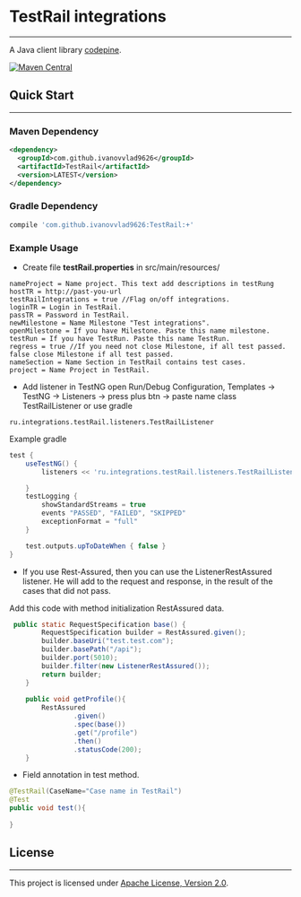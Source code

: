 # TestRail integrations
--------------------------

A Java client library [codepine](https://github.com/codepine/testrail-api-java-client).

[![Maven Central](https://maven-badges.herokuapp.com/maven-central/com.github.ivanovvlad9626/TestRail/badge.svg)](https://maven-badges.herokuapp.com/maven-central/com.github.ivanovvlad9626/TestRail)

## Quick Start
--------------

### Maven Dependency
```xml
<dependency>
  <groupId>com.github.ivanovvlad9626</groupId>
  <artifactId>TestRail</artifactId>
  <version>LATEST</version>
</dependency>
```
### Gradle Dependency
```groovy
compile 'com.github.ivanovvlad9626:TestRail:+'
```

### Example Usage
* Create file **testRail.properties** in src/main/resources/
```properties
nameProject = Name project. This text add descriptions in testRung
hostTR = http://past-you-url
testRailIntegrations = true //Flag on/off integrations.
loginTR = Login in TestRail.
passTR = Password in TestRail.
newMilestone = Name Milestone "Test integrations".
openMilestone = If you have Milestone. Paste this name milestone.
testRun = If you have TestRun. Paste this name TestRun.
regress = true //If you need not close Milestone, if all test passed. false close Milestone if all test passed.
nameSection = Name Section in TestRail contains test cases.
project = Name Project in TestRail.
```
* Add listener in TestNG open Run/Debug Configuration, Templates -> TestNG -> Listeners -> press plus btn -> paste name class TestRailListener or use gradle
```
ru.integrations.testRail.listeners.TestRailListener
```
Example gradle
```groovy
test {
    useTestNG() {
        listeners << 'ru.integrations.testRail.listeners.TestRailListener'

    }
    testLogging {
        showStandardStreams = true
        events "PASSED", "FAILED", "SKIPPED"
        exceptionFormat = "full"
    }

    test.outputs.upToDateWhen { false }
}
```

* If you use Rest-Assured, then you can use the ListenerRestAssured listener. He will add to the request and response, in the result of the cases that did not pass. 

Add this code with method initialization RestAssured data. 
```java
 public static RequestSpecification base() {
        RequestSpecification builder = RestAssured.given();
        builder.baseUri("test.test.com");
        builder.basePath("/api");
        builder.port(5010);
        builder.filter(new ListenerRestAssured());
        return builder;
    }
    
    public void getProfile(){
        RestAssured
                .given()
                .spec(base())
                .get("/profile")
                .then()
                .statusCode(200);
    }
```
* Field annotation in test method.
```java
@TestRail(CaseName="Case name in TestRail")
@Test
public void test(){
    
}
```

## License
----------
This project is licensed under [Apache License, Version 2.0](https://opensource.org/licenses/Apache-2.0).